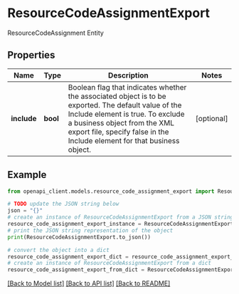 # ResourceCodeAssignmentExport

ResourceCodeAssignment Entity

## Properties

Name | Type | Description | Notes
------------ | ------------- | ------------- | -------------
**include** | **bool** | Boolean flag that indicates whether the associated object is to be exported. The default value of the Include element is true. To exclude a business object from the XML export file, specify false in the Include element for that business object. | [optional] 

## Example

```python
from openapi_client.models.resource_code_assignment_export import ResourceCodeAssignmentExport

# TODO update the JSON string below
json = "{}"
# create an instance of ResourceCodeAssignmentExport from a JSON string
resource_code_assignment_export_instance = ResourceCodeAssignmentExport.from_json(json)
# print the JSON string representation of the object
print(ResourceCodeAssignmentExport.to_json())

# convert the object into a dict
resource_code_assignment_export_dict = resource_code_assignment_export_instance.to_dict()
# create an instance of ResourceCodeAssignmentExport from a dict
resource_code_assignment_export_from_dict = ResourceCodeAssignmentExport.from_dict(resource_code_assignment_export_dict)
```
[[Back to Model list]](../README.md#documentation-for-models) [[Back to API list]](../README.md#documentation-for-api-endpoints) [[Back to README]](../README.md)



